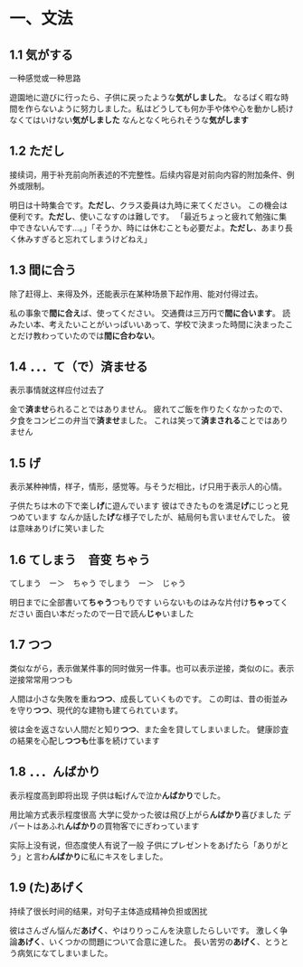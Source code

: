 # 一、文法
## 1.1 気がする
一种感觉或一种思路

遊園地に遊びに行ったら、子供に戻ったような**気がしました**。
なるばく暇な時間を作らないように努力しました。私はどうしても何か手や体や心を動かし続けなくてはいけない**気がしました**
なんとなく𠮟られそうな**気がします**

## 1.2 ただし
接续词，用于补充前向所表述的不完整性。后续内容是对前向内容的附加条件、例外或限制。

明日は十時集合です。**ただし**、クラス委員は九時に来てください。
この機会は便利です。**ただし**、使いこなすのは難しです。
「最近ちょっと疲れて勉強に集中できないんです…。」「そうか、時には休むことも必要だよ。**ただし**、あまり長く休みすぎると忘れてしまうけどねえ」

## 1.3 間に合う
除了赶得上、来得及外，还能表示在某种场景下起作用、能对付得过去。

私の事象で**間に合え**ば、使ってください。
交通費は三万円で**間に合います**。
読みたい本、考えたいことがいっぱいいあって、学校で決まった時間に決まったことだけ教わっていたのでは**間に合わない**。

## 1.4 ．．．て（で）済ませる
表示事情就这样应付过去了

金で**済ませ**られることではありません。
疲れてご飯を作りたくなかったので、夕食をコンビニの弁当で**済ませ**ました。
これは笑って**済まされる**ことではありません

## 1.5 げ
表示某种神情，样子，情形，感觉等。与そうだ相比，げ只用于表示人的心情。

子供たちは木の下で楽し**げ**に遊んでいます
彼はできたものを満足**げ**にじっと見つめています
なんか話した**げ**な様子でしたが、結局何も言いませんでした。
彼は意味ありげに笑いました

## 1.6 てしまう　音变 ちゃう
てしまう　ー＞　ちゃう
でしまう　ー＞　じゃう

明日までに全部書いて**ちゃう**つもりです
いらないものはみな片付け**ちゃっ**てください
面白い本だったので一日で読ん**じゃ**いました

## 1.7 つつ
类似ながら，表示做某件事的同时做另一件事。也可以表示逆接，类似のに。表示逆接常常用つつも

人間は小さな失敗を重ね**つつ**、成長していくものです。
この町は、昔の街並みを守り**つつ**、現代的な建物も建てられています。

彼は金を返さない人間だと知り**つつ**、また金を貸してしまいました。
健康診査の結果を心配し**つつも**仕事を続けています

## 1.8 ．．．んばかり

表示程度高到即将出现
子供は転げんで泣か**んばかり**でした。

用比喻方式表示程度很高
大学に受かった彼は飛び上がら**んばかり**喜びました
デパートはあふれ**んばかり**の買物客でにぎわっています

实际上没有说，但态度使人有说了一般
子供にプレゼントをあげたら「ありがとう」と言わ**んばかり**に私にキスをしました。

## 1.9 (た)あげく
持续了很长时间的结果，对句子主体造成精神负担或困扰

彼はさんざん悩んだ**あげく**、やはりりっこんを決意したらしいです。
激しく争論**あげく**、いくつかの問題について合意に達した。
長い苦労の**あげく**、とうとう病気になてしまいました。